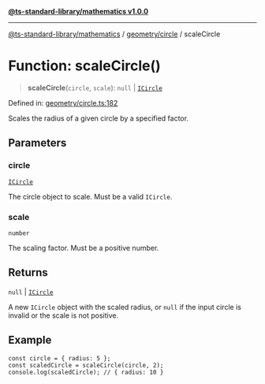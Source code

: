 [**@ts-standard-library/mathematics v1.0.0**](../../../README.md)

***

[@ts-standard-library/mathematics](../../../README.md) / [geometry/circle](../README.md) / scaleCircle

# Function: scaleCircle()

> **scaleCircle**(`circle`, `scale`): `null` \| [`ICircle`](../interfaces/ICircle.md)

Defined in: [geometry/circle.ts:182](https://github.com/gabaudette/ts-stdlib/blob/ea80ba1db09c741e99f8cb19e94e5a29b81b623b/packages/mathematics/src/geometry/circle.ts#L182)

Scales the radius of a given circle by a specified factor.

## Parameters

### circle

[`ICircle`](../interfaces/ICircle.md)

The circle object to scale. Must be a valid `ICircle`.

### scale

`number`

The scaling factor. Must be a positive number.

## Returns

`null` \| [`ICircle`](../interfaces/ICircle.md)

A new `ICircle` object with the scaled radius, or `null` if the input circle is invalid or the scale is not positive.

## Example

```
const circle = { radius: 5 };
const scaledCircle = scaleCircle(circle, 2);
console.log(scaledCircle); // { radius: 10 }
```
